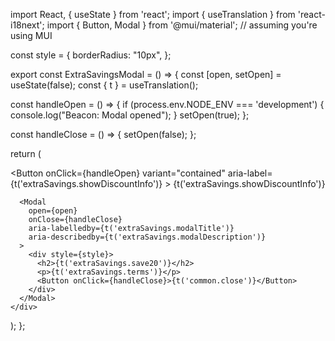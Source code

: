 import React, { useState } from 'react';
import { useTranslation } from 'react-i18next';
import { Button, Modal } from '@mui/material'; // assuming you're using MUI

const style = {
  borderRadius: "10px",
};

export const ExtraSavingsModal = () => {
  const [open, setOpen] = useState(false);
  const { t } = useTranslation();

  const handleOpen = () => {
    if (process.env.NODE_ENV === 'development') {
      console.log("Beacon: Modal opened");
    }
    setOpen(true);
  };

  const handleClose = () => {
    setOpen(false);
  };

  return (
    <div>
      <Button
        onClick={handleOpen}
        variant="contained"
        aria-label={t('extraSavings.showDiscountInfo')}
      >
        {t('extraSavings.showDiscountInfo')}
      </Button>

      <Modal
        open={open}
        onClose={handleClose}
        aria-labelledby={t('extraSavings.modalTitle')}
        aria-describedby={t('extraSavings.modalDescription')}
      >
        <div style={style}>
          <h2>{t('extraSavings.save20')}</h2>
          <p>{t('extraSavings.terms')}</p>
          <Button onClick={handleClose}>{t('common.close')}</Button>
        </div>
      </Modal>
    </div>
  );
};
